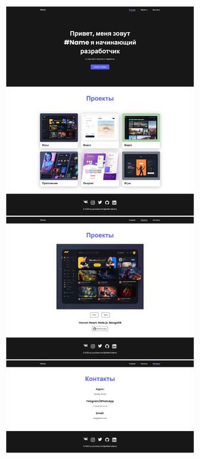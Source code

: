 ![Image alt](https://github.com/ZaibatsuOne/webacademy-portfoilio/blob/main/Screenshot-1.png)
![Image alt](https://github.com/ZaibatsuOne/webacademy-portfoilio/blob/main/Screenshot-2.png)
![Image alt](https://github.com/ZaibatsuOne/webacademy-portfoilio/blob/main/Screenshot-3.png)


